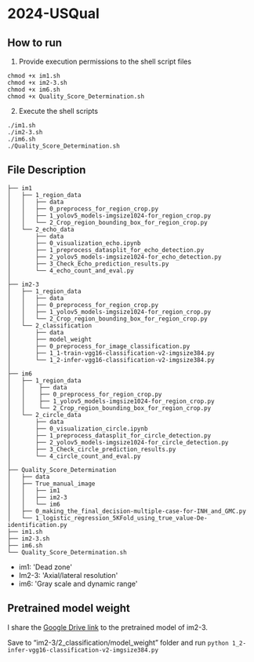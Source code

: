 # 2024-USQual
## How to run

1. Provide execution permissions to the shell script files
```
chmod +x im1.sh
chmod +x im2-3.sh
chmod +x im6.sh
chmod +x Quality_Score_Determination.sh
```
2. Execute the shell scripts
```
./im1.sh
./im2-3.sh
./im6.sh
./Quality_Score_Determination.sh
```

## File Description
```
├── im1
│   ├── 1_region_data
│   │   ├── data
│   │   ├── 0_preprocess_for_region_crop.py
│   │   ├── 1_yolov5_models-imgsize1024-for_region_crop.py
│   │   └── 2_Crop_region_bounding_box_for_region_crop.py
│   └── 2_echo_data
│       ├── data
│       ├── 0_visualization_echo.ipynb
│       ├── 1_preprocess_datasplit_for_echo_detection.py
│       ├── 2_yolov5_models-imgsize1024-for_echo_detection.py
│       ├── 3_Check_Echo_prediction_results.py
│       └── 4_echo_count_and_eval.py
│
├── im2-3
│   ├── 1_region_data
│   │   ├── data
│   │   ├── 0_preprocess_for_region_crop.py
│   │   ├── 1_yolov5_models-imgsize1024-for_region_crop.py
│   │   └── 2_Crop_region_bounding_box_for_region_crop.py
│   └── 2_classification
│       ├── data
│       ├── model_weight
│       ├── 0_preprocess_for_image_classification.py
│       ├── 1_1-train-vgg16-classification-v2-imgsize384.py
│       └── 1_2-infer-vgg16-classification-v2-imgsize384.py
│
├── im6
│   ├── 1_region_data
│   │    ├── data
│   │    ├── 0_preprocess_for_region_crop.py
│   │    ├── 1_yolov5_models-imgsize1024-for_region_crop.py
│   │    └── 2_Crop_region_bounding_box_for_region_crop.py
│   └── 2_circle_data
│       ├── data
│       ├── 0_visualization_circle.ipynb
│       ├── 1_preprocess_datasplit_for_circle_detection.py
│       ├── 2_yolov5_models-imgsize1024-for_circle_detection.py
│       ├── 3_Check_circle_prediction_results.py
│       └── 4_circle_count_and_eval.py
│
├── Quality_Score_Determination
│   ├── data
│   ├── True_manual_image
│   │   ├── im1
│   │   ├── im2-3
│   │   └── im6
│   ├── 0_making_the_final_decision-multiple-case-for-INH_and_GMC.py
│   └── 1_logistic_regression_5KFold_using_true_value-De-identification.py
├── im1.sh
├── im2-3.sh
├── im6.sh
└── Quality_Score_Determination.sh
```

* im1: 'Dead zone'
* Im2-3: 'Axial/lateral resolution'
* im6: 'Gray scale and dynamic range'

## Pretrained model weight
I share the [Google Drive link](https://drive.google.com/drive/folders/1NEAQz8TZQSkNG5wZmjTgzXi7gf28xEg4?usp=drive_link) to the pretrained model of im2-3. <br>

Save to “im2-3/2_classification/model_weight” folder and run `python 1_2-infer-vgg16-classification-v2-imgsize384.py` <br>





